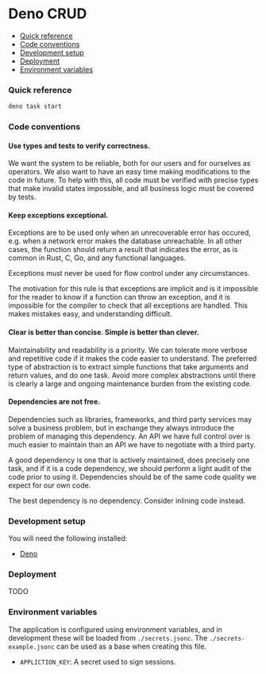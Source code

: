 # Deno CRUD

- [Quick reference](#quick-reference)
- [Code conventions](#code-conventions)
- [Development setup](#development-setup)
- [Deployment](#deployment)
- [Environment variables](#environment-variables)

### Quick reference

```sh
deno task start
```


### Code conventions

#### Use types and tests to verify correctness.

We want the system to be reliable, both for our users and for ourselves as
operators. We also want to have an easy time making modifications to the code in
future. To help with this, all code must be verified with precise types that
make invalid states impossible, and all business logic must be covered by tests.

#### Keep exceptions exceptional.

Exceptions are to be used only when an unrecoverable error has occured, e.g.
when a network error makes the database unreachable. In all other cases, the
function should return a result that indicates the error, as is common in Rust,
C, Go, and any functional languages.

Exceptions must never be used for flow control under any circumstances.

The motivation for this rule is that exceptions are implicit and is it
impossible for the reader to know if a function can throw an exception, and it
is impossible for the compiler to check that all exceptions are handled. This
makes mistakes easy, and understanding difficult.

#### Clear is better than concise. Simple is better than clever.

Maintainability and readability is a priority. We can tolerate more verbose and
repetitive code if it makes the code easier to understand. The preferred type of
abstraction is to extract simple functions that take arguments and return
values, and do one task. Avoid more complex abstractions until there is clearly
a large and ongoing maintenance burden from the existing code.

#### Dependencies are not free.

Dependencies such as libraries, frameworks, and third party services may solve a
business problem, but in exchange they always introduce the problem of managing
this dependency. An API we have full control over is much easier to maintain
than an API we have to negotiate with a third party.

A good dependency is one that is actively maintained, does precisely one task,
and if it is a code dependency, we should perform a light audit of the code
prior to using it. Dependencies should be of the same code quality we expect for
our own code.

The best dependency is no dependency. Consider inlining code instead.


### Development setup

You will need the following installed:

- [Deno](https://deno.land/)


### Deployment

TODO


### Environment variables

The application is configured using environment variables, and in development
these will be loaded from `./secrets.jsonc`. The `./secrets-example.jsonc` can
be used as a base when creating this file.

- `APPLICTION_KEY`: A secret used to sign sessions.

